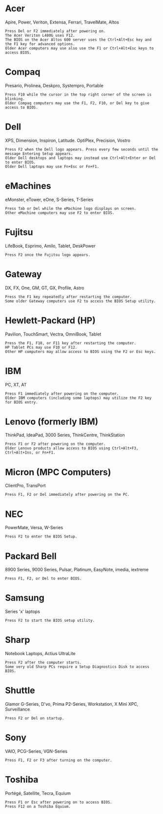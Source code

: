 # Acer

Apire, Power, Veriton, Extensa, Ferrari, TravelMate, Altos

    Press Del or F2 immediately after powering on.
    The Acer Veriton L480G uses F12.
    The BIOS on the Acer Altos 600 server uses the Ctrl+Alt+Esc key and the F1 key for advanced options.
    Older Acer computers may use also use the F1 or Ctrl+Alt+Esc keys to access BIOS.

# Compaq

Presario, Prolinea, Deskpro, Systempro, Portable

    Press F10 while the cursor in the top right corner of the screen is blinking.
    Older Compaq computers may use the F1, F2, F10, or Del key to give access to BIOS.

# Dell

XPS, Dimension, Inspiron, Latitude. OptiPlex, Precision, Vostro

    Press F2 when the Dell logo appears. Press every few seconds until the message Entering Setup appears.
    Older Dell desktops and laptops may instead use Ctrl+Alt+Enter or Del to enter BIOS.
    Older Dell laptops may use Fn+Esc or Fn+F1.

# eMachines

eMonster, eTower, eOne, S-Series, T-Series

    Press Tab or Del while the eMachine logo displays on screen.
    Other eMachine computers may use F2 to enter BIOS.

# Fujitsu

LifeBook, Esprimo, Amilo, Tablet, DeskPower

    Press F2 once the Fujitsu logo appears.

# Gateway

DX, FX, One, GM, GT, GX, Profile, Astro

    Press the F1 key repeatedly after restarting the computer.
    Some older Gateway computers use F2 to access the BIOS Setup utility.

# Hewlett-Packard (HP)

Pavilion, TouchSmart, Vectra, OmniBook, Tablet

    Press the F1, F10, or F11 key after restarting the computer.
    HP Tablet PCs may use F10 or F12.
    Other HP computers may allow access to BIOS using the F2 or Esc keys.

# IBM

PC, XT, AT

    Press F1 immediately after powering on the computer.
    Older IBM computers (including some laptops) may utilize the F2 key for BIOS entry.

# Lenovo (formerly IBM)

ThinkPad, IdeaPad, 3000 Series, ThinkCentre, ThinkStation

    Press F1 or F2 after powering on the computer.
    Older Lenovo products allow access to BIOS using Ctrl+Alt+F3, Ctrl+Alt+Ins, or Fn+F1.

# Micron (MPC Computers)

ClientPro, TransPort

    Press F1, F2 or Del immediately after powering on the PC.

# NEC

PowerMate, Versa, W-Series

    Press F2 to enter the BIOS Setup.

# Packard Bell

8900 Series, 9000 Series, Pulsar, Platinum, EasyNote, imedia, iextreme

    Press F1, F2, or Del to enter BIOS.

# Samsung

Series 'x' laptops

    Press F2 to start the BIOS setup utility.

# Sharp

Notebook Laptops, Actius UltraLite

    Press F2 after the computer starts.
    Some very old Sharp PCs require a Setup Diagnostics Disk to access BIOS.

# Shuttle

Glamor G-Series, D'vo, Prima P2-Series, Workstation, X Mini XPC, Surveillance

    Press F2 or Del on startup.

# Sony

VAIO, PCG-Series, VGN-Series

    Press F1, F2 or F3 after turning on the computer.

# Toshiba

Portégé, Satellite, Tecra, Equium

    Press F1 or Esc after powering on to access BIOS.
    Press F12 on a Toshiba Equium.
